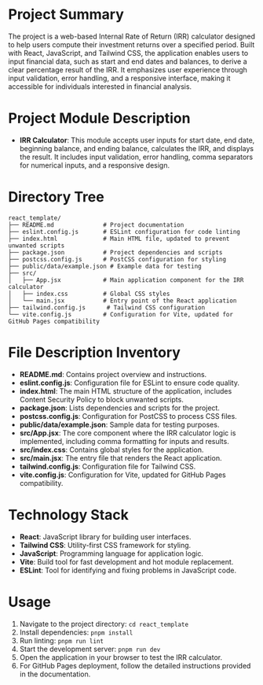 # Project Summary
The project is a web-based Internal Rate of Return (IRR) calculator designed to help users compute their investment returns over a specified period. Built with React, JavaScript, and Tailwind CSS, the application enables users to input financial data, such as start and end dates and balances, to derive a clear percentage result of the IRR. It emphasizes user experience through input validation, error handling, and a responsive interface, making it accessible for individuals interested in financial analysis.

# Project Module Description
- **IRR Calculator**: This module accepts user inputs for start date, end date, beginning balance, and ending balance, calculates the IRR, and displays the result. It includes input validation, error handling, comma separators for numerical inputs, and a responsive design.

# Directory Tree
```
react_template/
├── README.md              # Project documentation
├── eslint.config.js       # ESLint configuration for code linting
├── index.html             # Main HTML file, updated to prevent unwanted scripts
├── package.json           # Project dependencies and scripts
├── postcss.config.js      # PostCSS configuration for styling
├── public/data/example.json # Example data for testing
├── src/
│   ├── App.jsx            # Main application component for the IRR calculator
│   ├── index.css          # Global CSS styles
│   └── main.jsx           # Entry point of the React application
├── tailwind.config.js      # Tailwind CSS configuration
└── vite.config.js         # Configuration for Vite, updated for GitHub Pages compatibility
```

# File Description Inventory
- **README.md**: Contains project overview and instructions.
- **eslint.config.js**: Configuration file for ESLint to ensure code quality.
- **index.html**: The main HTML structure of the application, includes Content Security Policy to block unwanted scripts.
- **package.json**: Lists dependencies and scripts for the project.
- **postcss.config.js**: Configuration for PostCSS to process CSS files.
- **public/data/example.json**: Sample data for testing purposes.
- **src/App.jsx**: The core component where the IRR calculator logic is implemented, including comma formatting for inputs and results.
- **src/index.css**: Contains global styles for the application.
- **src/main.jsx**: The entry file that renders the React application.
- **tailwind.config.js**: Configuration file for Tailwind CSS.
- **vite.config.js**: Configuration for Vite, updated for GitHub Pages compatibility.

# Technology Stack
- **React**: JavaScript library for building user interfaces.
- **Tailwind CSS**: Utility-first CSS framework for styling.
- **JavaScript**: Programming language for application logic.
- **Vite**: Build tool for fast development and hot module replacement.
- **ESLint**: Tool for identifying and fixing problems in JavaScript code.

# Usage
1. Navigate to the project directory: `cd react_template`
2. Install dependencies: `pnpm install`
3. Run linting: `pnpm run lint`
4. Start the development server: `pnpm run dev`
5. Open the application in your browser to test the IRR calculator.
6. For GitHub Pages deployment, follow the detailed instructions provided in the documentation.
